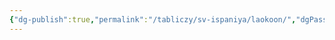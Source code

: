 ```yaml
---
{"dg-publish":true,"permalink":"/tabliczy/sv-ispaniya/laokoon/","dgPassFrontmatter":true}
---
```




